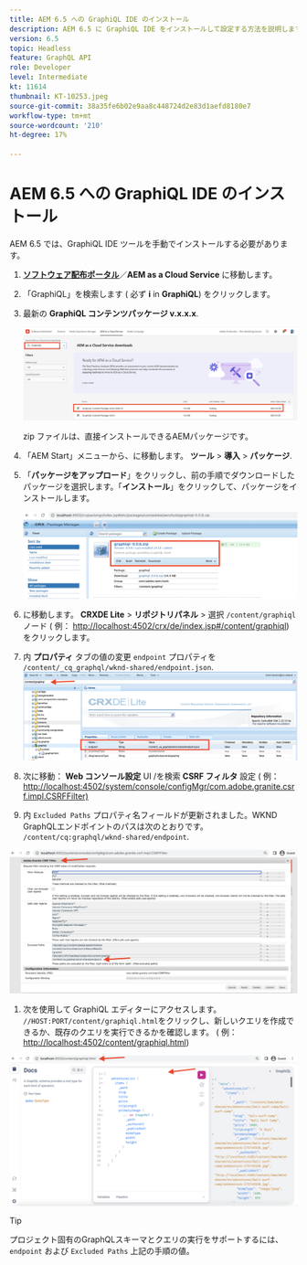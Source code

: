 ```yaml
---
title: AEM 6.5 への GraphiQL IDE のインストール
description: AEM 6.5 に GraphiQL IDE をインストールして設定する方法を説明します。
version: 6.5
topic: Headless
feature: GraphQL API
role: Developer
level: Intermediate
kt: 11614
thumbnail: KT-10253.jpeg
source-git-commit: 38a35fe6b02e9aa8c448724d2e83d1aefd8180e7
workflow-type: tm+mt
source-wordcount: '210'
ht-degree: 17%

---
```



# AEM 6.5 への GraphiQL IDE のインストール

AEM 6.5 では、GraphiQL IDE ツールを手動でインストールする必要があります。

1. **[ソフトウェア配布ポータル](https://experience.adobe.com/#/downloads/content/software-distribution/en/aemcloud.html)**／**AEM as a Cloud Service** に移動します。
1. 「GraphiQL」を検索します ( 必ず **i** in **GraphiQL**) をクリックします。
1. 最新の **GraphiQL コンテンツパッケージ v.x.x.x**.

   ![GraphiQL パッケージをダウンロード](assets/graphiql/software-distribution.png)

   zip ファイルは、直接インストールできるAEMパッケージです。

1. 「AEM Start」メニューから、に移動します。 **ツール** > **導入** > **パッケージ**.
1. 「**パッケージをアップロード**」をクリックし、前の手順でダウンロードしたパッケージを選択します。「**インストール**」をクリックして、パッケージをインストールします。

   ![GraphiQL パッケージのインストール](assets/graphiql/install-graphiql-package.png)

1. に移動します。 **CRXDE Lite** > **リポジトリパネル** > 選択 `/content/graphiql` ノード ( 例： <http://localhost:4502/crx/de/index.jsp#/content/graphiql>) をクリックします。
1. 内 **プロパティ** タブの値の変更 `endpoint` プロパティを `/content/_cq_graphql/wknd-shared/endpoint.json`.
   ![エンドポイントプロパティ値の変更](assets/graphiql/endpoint-prop-value-change.png)

1. 次に移動： **Web コンソール設定** UI /を検索 **CSRF フィルタ** 設定 ( 例：<http://localhost:4502/system/console/configMgr/com.adobe.granite.csrf.impl.CSRFFilter)>
1. 内 `Excluded Paths` プロパティ名フィールドが更新されました。WKND GraphQLエンドポイントのパスは次のとおりです。 `/content/cq:graphql/wknd-shared/endpoint`.

![Exclude Paths プロパティ値の変更](assets/graphiql/exclude-paths-value-change.png)

1. 次を使用して GraphiQL エディターにアクセスします。 `//HOST:PORT/content/graphiql.html`をクリックし、新しいクエリを作成できるか、既存のクエリを実行できるかを確認します。 ( 例： <http://localhost:4502/content/graphiql.html>)

![GraphiQL エディタ](assets/graphiql/graphiql-editor.png)

>[!TIP]
>
>プロジェクト固有のGraphQLスキーマとクエリの実行をサポートするには、 `endpoint` および `Excluded Paths` 上記の手順の値。
